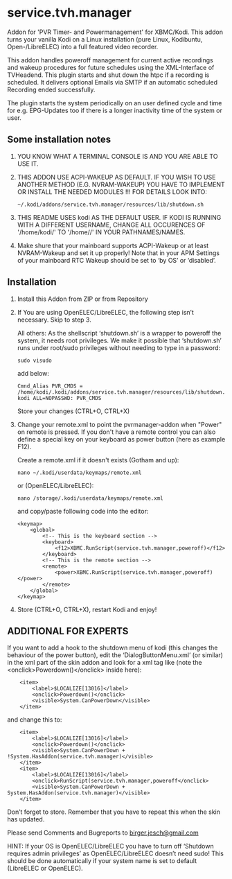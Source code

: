 service.tvh.manager
===================

Addon for 'PVR Timer- and Powermanagement' for XBMC/Kodi. This addon turns your vanilla Kodi on a Linux installation (pure Linux, Kodibuntu, Open-/LibreELEC) into a full featured video recorder.

This addon handles poweroff management for current active recordings and wakeup procedures for future schedules using the XML-Interface of TVHeadend. This plugin starts and shut down the htpc if a recording is scheduled. It delivers optional Emails via SMTP if an automatic scheduled Recording ended successfully. 

The plugin starts the system periodically on an user defined cycle and time for e.g. EPG-Updates too if there is a longer inactivity time of the system or user.


Some installation notes
-----------------------

1.	YOU KNOW WHAT A TERMINAL CONSOLE IS AND YOU ARE ABLE TO USE IT.

2.	THIS ADDON USE ACPI-WAKEUP AS DEFAULT. IF YOU WISH TO USE ANOTHER METHOD (E.G. NVRAM-WAKEUP) YOU HAVE TO IMPLEMENT OR INSTALL THE NEEDED MODULES !!! FOR DETAILS LOOK INTO:

        ~/.kodi/addons/service.tvh.manager/resources/lib/shutdown.sh

3.	THIS README USES kodi AS THE DEFAULT USER. IF KODI IS RUNNING WITH A DIFFERENT USERNAME, CHANGE ALL OCCURENCES OF '/home/kodi/' TO '/home/<yourusername>/' IN YOUR PATHNAMES/NAMES.

4.	Make shure that your mainboard supports ACPI-Wakeup or at least NVRAM-Wakeup and set it up properly! Note that in your APM Settings of your mainboard RTC Wakeup should be set to ‘by OS’ or ‘disabled’.

Installation
------------

1.	Install this Addon from ZIP or from Repository

2.	If You are using OpenELEC/LibreELEC, the following step isn’t necessary. Skip to step 3.

    All others: As the shellscript ‘shutdown.sh’ is a wrapper to poweroff the system, it needs root privileges. We make it possible that ‘shutdown.sh’ runs under root/sudo privileges without needing to type in a password:

	    sudo visudo

    add below:
	
        Cmnd_Alias PVR_CMDS = /home/kodi/.kodi/addons/service.tvh.manager/resources/lib/shutdown.sh
        kodi ALL=NOPASSWD: PVR_CMDS

    Store your changes (CTRL+O, CTRL+X)

3.	Change your remote.xml to point the pvrmanager-addon when "Power" on remote is pressed. If you don't have a remote control you can also define a special key on your keyboard as power button (here as example F12).

    Create a remote.xml if it doesn't exists (Gotham and up):

        nano ~/.kodi/userdata/keymaps/remote.xml
        
    or (OpenELEC/LibreELEC):
        
        nano /storage/.kodi/userdata/keymaps/remote.xml

    and copy/paste following code into the editor: 

        <keymap>
            <global>
                <!-- This is the keyboard section -->
                <keyboard>
                    <f12>XBMC.RunScript(service.tvh.manager,poweroff)</f12>
                </keyboard>
                <!-- This is the remote section -->
                <remote>
                    <power>XBMC.RunScript(service.tvh.manager,poweroff)</power>
                </remote>
            </global>
        </keymap>

4.	Store (CTRL+O, CTRL+X), restart Kodi and enjoy!

ADDITIONAL FOR EXPERTS
----------------------

If you want to add a hook to the shutdown menu of kodi (this changes the behaviour of the power button), edit the ‘DialogButtonMenu.xml’ (or similar) in the xml part of the skin addon and look for a xml tag like (note the &lt;onclick&gt;Powerdown()&lt;/onclick&gt; inside here):

        <item>
            <label>$LOCALIZE[13016]</label>
            <onclick>Powerdown()</onclick>
            <visible>System.CanPowerDown</visible>
        </item>

and change this to:

        <item>
            <label>$LOCALIZE[13016]</label>
            <onclick>Powerdown()</onclick>
            <visible>System.CanPowerDown + !System.HasAddon(service.tvh.manager)</visible>
        </item>
        <item>
            <label>$LOCALIZE[13016]</label>
            <onclick>RunScript(service.tvh.manager,poweroff</onclick>
            <visible>System.CanPowerDown + System.HasAddon(service.tvh.manager)</visible>
        </item>

Don’t forget to store. Remember that you have to repeat this when the skin has updated.

Please send Comments and Bugreports to birger.jesch@gmail.com

HINT: If your OS is OpenELEC/LibreELEC you have to turn off ‘Shutdown requires admin privileges’ as OpenELEC/LibreELEC doesn’t need sudo! This should be done automatically if your system name is set to default (LibreELEC or OpenELEC).
